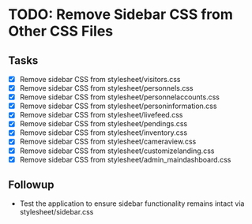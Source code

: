 # TODO: Remove Sidebar CSS from Other CSS Files

## Tasks
- [x] Remove sidebar CSS from stylesheet/visitors.css
- [x] Remove sidebar CSS from stylesheet/personnels.css
- [x] Remove sidebar CSS from stylesheet/personnelaccounts.css
- [x] Remove sidebar CSS from stylesheet/personinformation.css
- [x] Remove sidebar CSS from stylesheet/livefeed.css
- [x] Remove sidebar CSS from stylesheet/pendings.css
- [x] Remove sidebar CSS from stylesheet/inventory.css
- [x] Remove sidebar CSS from stylesheet/cameraview.css
- [x] Remove sidebar CSS from stylesheet/customizelanding.css
- [x] Remove sidebar CSS from stylesheet/admin_maindashboard.css

## Followup
- Test the application to ensure sidebar functionality remains intact via stylesheet/sidebar.css
